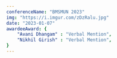 ```yaml
---
conferenceName: "BMSMUN 2023"
img: "https://i.imgur.com/zDzRalu.jpg"
date: "2023-01-07"
awardeeAward: {
    "Avani Dhangam" : "Verbal Mention",
    "Nikhil Girish" : "Verbal Mention",
}
---
```


